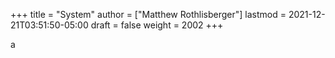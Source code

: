 +++
title = "System"
author = ["Matthew Rothlisberger"]
lastmod = 2021-12-21T03:51:50-05:00
draft = false
weight = 2002
+++

a
